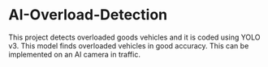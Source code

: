 # AI-Overload-Detection
This project detects overloaded goods vehicles and it is coded using YOLO v3. This model finds overloaded vehicles in good accuracy. This can be implemented on an AI camera in traffic.
